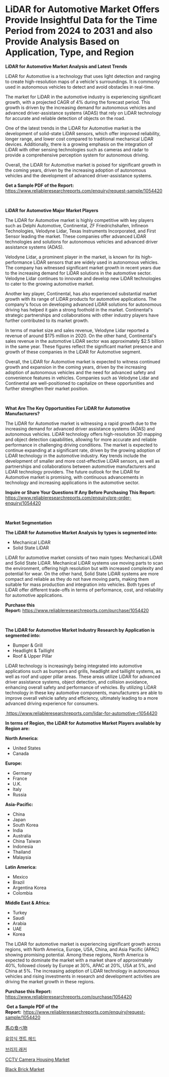 <p><h1>LiDAR for Automotive Market Offers Provide Insightful Data for the Time Period from 2024 to 2031 and also Provide Analysis Based on Application, Type, and Region</h1></p><p><strong>LiDAR for Automotive Market Analysis and Latest Trends</strong></p>
<p><p>LiDAR for Automotive is a technology that uses light detection and ranging to create high-resolution maps of a vehicle's surroundings. It is commonly used in autonomous vehicles to detect and avoid obstacles in real-time.</p><p>The market for LiDAR in the automotive industry is experiencing significant growth, with a projected CAGR of 4% during the forecast period. This growth is driven by the increasing demand for autonomous vehicles and advanced driver-assistance systems (ADAS) that rely on LiDAR technology for accurate and reliable detection of objects on the road.</p><p>One of the latest trends in the LiDAR for Automotive market is the development of solid-state LiDAR sensors, which offer improved reliability, longer range, and lower cost compared to traditional mechanical LiDAR devices. Additionally, there is a growing emphasis on the integration of LiDAR with other sensing technologies such as cameras and radar to provide a comprehensive perception system for autonomous driving.</p><p>Overall, the LiDAR for Automotive market is poised for significant growth in the coming years, driven by the increasing adoption of autonomous vehicles and the development of advanced driver-assistance systems.</p></p>
<p><strong>Get a Sample PDF of the Report:&nbsp;</strong> <a href="https://www.reliableresearchreports.com/enquiry/request-sample/1054420">https://www.reliableresearchreports.com/enquiry/request-sample/1054420</a></p>
<p>&nbsp;</p>
<p><strong>LiDAR for Automotive Major Market Players</strong></p>
<p><p>The LiDAR for Automotive market is highly competitive with key players such as Delphi Automotive, Continental, ZF Friedrichshafen, Infineon Technologies, Velodyne Lidar, Texas Instruments Incorporated, and First Sensor leading the market. These companies offer advanced LiDAR technologies and solutions for autonomous vehicles and advanced driver assistance systems (ADAS).</p><p>Velodyne Lidar, a prominent player in the market, is known for its high-performance LiDAR sensors that are widely used in autonomous vehicles. The company has witnessed significant market growth in recent years due to the increasing demand for LiDAR solutions in the automotive sector. Velodyne Lidar continues to innovate and develop new LiDAR technologies to cater to the growing automotive market.</p><p>Another key player, Continental, has also experienced substantial market growth with its range of LiDAR products for automotive applications. The company's focus on developing advanced LiDAR solutions for autonomous driving has helped it gain a strong foothold in the market. Continental's strategic partnerships and collaborations with other industry players have further contributed to its market growth.</p><p>In terms of market size and sales revenue, Velodyne Lidar reported a revenue of around $175 million in 2020. On the other hand, Continental's sales revenue in the automotive LiDAR sector was approximately $2.5 billion in the same year. These figures reflect the significant market presence and growth of these companies in the LiDAR for Automotive segment.</p><p>Overall, the LiDAR for Automotive market is expected to witness continued growth and expansion in the coming years, driven by the increasing adoption of autonomous vehicles and the need for advanced safety and convenience features in vehicles. Companies such as Velodyne Lidar and Continental are well-positioned to capitalize on these opportunities and further strengthen their market position.</p></p>
<p>&nbsp;</p>
<p><strong>What Are The Key Opportunities For LiDAR for Automotive Manufacturers?</strong></p>
<p><p>The LiDAR for Automotive market is witnessing a rapid growth due to the increasing demand for advanced driver assistance systems (ADAS) and autonomous vehicles. LiDAR technology offers high-resolution 3D mapping and object detection capabilities, allowing for more accurate and reliable performance in challenging driving conditions. The market is expected to continue expanding at a significant rate, driven by the growing adoption of LiDAR technology in the automotive industry. Key trends include the development of smaller and more cost-effective LiDAR sensors, as well as partnerships and collaborations between automotive manufacturers and LiDAR technology providers. The future outlook for the LiDAR for Automotive market is promising, with continuous advancements in technology and increasing applications in the automotive sector.</p></p>
<p><strong>Inquire or Share Your Questions If Any Before Purchasing This Report:</strong> <a href="https://www.reliableresearchreports.com/enquiry/pre-order-enquiry/1054420">https://www.reliableresearchreports.com/enquiry/pre-order-enquiry/1054420</a></p>
<p>&nbsp;</p>
<p><strong>Market Segmentation</strong></p>
<p><strong>The LiDAR for Automotive Market Analysis by types is segmented into:</strong></p>
<p><ul><li>Mechanical LiDAR</li><li>Solid State LiDAR</li></ul></p>
<p><p>LiDAR for automotive market consists of two main types: Mechanical LiDAR and Solid State LiDAR. Mechanical LiDAR systems use moving parts to scan the environment, offering high resolution but with increased complexity and potential for wear. On the other hand, Solid State LiDAR systems are more compact and reliable as they do not have moving parts, making them suitable for mass production and integration into vehicles. Both types of LiDAR offer different trade-offs in terms of performance, cost, and reliability for automotive applications.</p></p>
<p><strong>Purchase this Report:&nbsp;</strong><a href="https://www.reliableresearchreports.com/purchase/1054420">https://www.reliableresearchreports.com/purchase/1054420</a></p>
<p>&nbsp;</p>
<p><strong>The LiDAR for Automotive Market Industry Research by Application is segmented into:</strong></p>
<p><ul><li>Bumper & Grill</li><li>Headlight & Taillight</li><li>Roof & Upper Pillar</li></ul></p>
<p><p>LiDAR technology is increasingly being integrated into automotive applications such as bumpers and grills, headlight and taillight systems, as well as roof and upper pillar areas. These areas utilize LiDAR for advanced driver assistance systems, object detection, and collision avoidance, enhancing overall safety and performance of vehicles. By utilizing LiDAR technology in these key automotive components, manufacturers are able to improve overall vehicle safety and efficiency, ultimately leading to a more advanced driving experience for consumers.</p></p>
<p><a href="https://www.reliableresearchreports.com/lidar-for-automotive-r1054420">&nbsp;https://www.reliableresearchreports.com/lidar-for-automotive-r1054420</a></p>
<p><strong>In terms of Region, the LiDAR for Automotive Market Players available by Region are:</strong></p>
<p>
    <p> <strong> North America: </strong>
        <ul>
            <li>United States</li>
            <li>Canada</li>
        </ul>
        </p> 
    <p> <strong> Europe: </strong>
        <ul>
            <li>Germany</li>
            <li>France</li>
            <li>U.K.</li>
            <li>Italy</li>
            <li>Russia</li>
        </ul>
        </p> 
    <p> <strong> Asia-Pacific: </strong>
        <ul>
            <li>China</li>
            <li>Japan</li>
            <li>South Korea</li>
            <li>India</li>
            <li>Australia</li>
            <li>China Taiwan</li>
            <li>Indonesia</li>
            <li>Thailand</li>
            <li>Malaysia</li>
        </ul>
        </p> 
    <p> <strong> Latin America: </strong>
        <ul>
            <li>Mexico</li>
            <li>Brazil</li>
            <li>Argentina Korea</li>
            <li>Colombia</li>
        </ul>
        </p> 
    <p> <strong> Middle East & Africa: </strong>
        <ul>
            <li>Turkey</li>
            <li>Saudi</li>
            <li>Arabia</li>
            <li>UAE</li>
            <li>Korea</li>
        </ul>
    </p>
    </p>
<p><p>The LiDAR for automotive market is experiencing significant growth across regions, with North America, Europe, USA, China, and Asia Pacific (APAC) showing promising potential. Among these regions, North America is expected to dominate the market with a market share of approximately 40%, followed closely by Europe at 30%, APAC at 20%, USA at 5%, and China at 5%. The increasing adoption of LiDAR technology in autonomous vehicles and rising investments in research and development activities are driving the market growth in these regions.</p></p>
<p><strong>Purchase this Report: </strong><a href="https://www.reliableresearchreports.com/purchase/1054420">https://www.reliableresearchreports.com/purchase/1054420</a></p>
<p>&nbsp;<strong>Get a Sample PDF of the Report:&nbsp;&nbsp;</strong><a href="https://www.reliableresearchreports.com/enquiry/request-sample/1054420">https://www.reliableresearchreports.com/enquiry/request-sample/1054420</a></p>
<p><strong></strong></p>
<p><p><a href="https://github.com/JacksonWiza1924/Market-Research-Report-List-1/blob/main/435630636116.md">馬の食べ物</a></p><p><a href="https://github.com/kein8762/Market-Research-Report-List-1/blob/main/181729933163.md">유압식 캣트 헤드</a></p><p><a href="https://github.com/RichardLueilwitz787/Market-Research-Report-List-1/blob/main/353463033162.md">브리지 래커</a></p><p><a href="https://issuu.com/reportprime-2/docs/cctv-camera-housing-market-size-2030.pptx">CCTV Camera Housing Market</a></p><p><a href="https://issuu.com/reportprime-2/docs/black-brick-market-size-2030.pptx">Black Brick Market</a></p></p>
